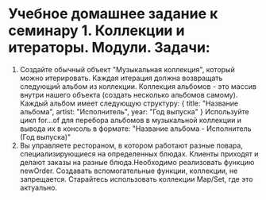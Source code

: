 # Учебное домашнее задание к семинару 1. Коллекции и итераторы. Модули. Задачи:
1) Создайте обычный объект "Музыкальная коллекция", который можно итерировать. Каждая итерация должна возвращать следующий альбом из коллекции. Коллекция альбомов - это массив внутри нашего объекта (создать несколько альбомов самому). Каждый альбом имеет следующую структуру:
{
  title: "Название альбома",
  artist: "Исполнитель",
  year: "Год выпуска"
}
Используйте цикл for...of для перебора альбомов в музыкальной коллекции и вывода их в консоль в формате:
"Название альбома - Исполнитель (Год выпуска)"
2) Вы управляете рестораном, в котором работают разные повара, специализирующиеся на определенных блюдах. Клиенты приходят и делают заказы на разные блюда.Необходимо реализовать функцию newOrder. Создавать вспомогательные функции, коллекции, не запрещается. Старайтесь использовать коллекции Map/Set, где это актуально.